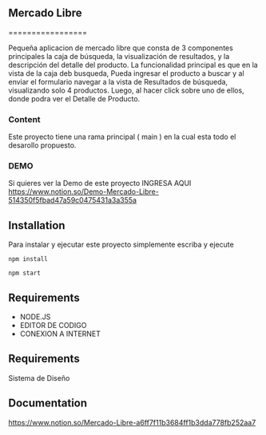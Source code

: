 
## Mercado Libre
=================

Pequeña aplicacion de mercado libre que consta de 3 componentes principales la caja de búsqueda, la visualización de resultados, y la descripción del detalle del producto.
La funcionalidad principal es que en la vista de la caja deb busqueda, Pueda ingresar el producto a buscar y al enviar el formulario navegar a la vista de Resultados de búsqueda, visualizando solo 4 productos. Luego, al hacer click sobre uno de ellos, donde podra ver el Detalle de Producto.

### Content ##

Este proyecto tiene una rama principal ( main ) en la cual esta todo el desarollo propuesto. 

### DEMO ##
Si quieres ver la Demo de este proyecto INGRESA AQUI https://www.notion.so/Demo-Mercado-Libre-514350f5fbad47a59c0475431a3a355a

## Installation ##

Para instalar y ejecutar este proyecto simplemente escriba y ejecute

```
npm install
```
```
npm start
```
## Requirements ##
* NODE.JS
* EDITOR DE CODIGO
* CONEXION A INTERNET 

## Requirements ##
Sistema de Diseño 

## Documentation ##
https://www.notion.so/Mercado-Libre-a6ff7f11b3684ff1b3dda778fb252aa7
